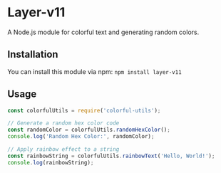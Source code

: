 # Layer-v11

A Node.js module for colorful text and generating random colors.

## Installation

You can install this module via npm: `npm install layer-v11`

## Usage
```javascript
const colorfulUtils = require('colorful-utils');

// Generate a random hex color code
const randomColor = colorfulUtils.randomHexColor();
console.log('Random Hex Color:', randomColor);

// Apply rainbow effect to a string
const rainbowString = colorfulUtils.rainbowText('Hello, World!');
console.log(rainbowString);
```